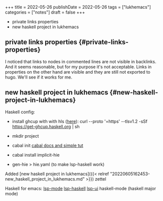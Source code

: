 +++
title = 2022-05-26
publishDate = 2022-05-26
tags = ["lukhemacs"]
categories = ["notes"]
draft = false
+++

-   private links properties
-   new haskell project in lukhemacs

<!--more-->


## private links properties {#private-links-properties}

I noticed that links to nodes in commented lines are not visible in backlinks.
And it seems reasonable, but for my purpose it's not acceptable.
Links in properties on the other hand are visible and they are still not exported to hugo.
We'll see if it works for me.


## new haskell project in lukhemacs {#new-haskell-project-in-lukhemacs}

Haskell config:

-   install ghcup with with hls ([here](https://www.haskell.org/ghcup/)):
    curl --proto '=https' --tlsv1.2 -sSf <https://get-ghcup.haskell.org> | sh

-   mkdir project
-   cabal init  [cabal docs and simple tut](https://cabal.readthedocs.io/en/3.6/getting-started.html)
-   cabal install implicit-hie
-   gen-hie &gt; hie.yaml (to make lsp-haskell work)

Added [new haskell project in lukhemacs]({{< relref "20220605162453-new_haskell_project_in_lukhemacs.md" >}}) zettel

Haskell for emacs:
[lsp-mode](https://emacs-lsp.github.io/lsp-mode/page/installation/)
[lsp-haskell](https://emacs-lsp.github.io/lsp-haskell/)
[lsp-ui](https://emacs-lsp.github.io/lsp-ui/#intro)
haskell-mode (haskell major mode)
